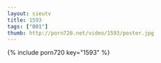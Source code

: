 ```yaml
--- 
layout: sieutv
title: 1593
tags: ["001"]
thumb: http://porn720.net/video/1593/poster.jpg
---
```

{% include porn720 key="1593" %} 
